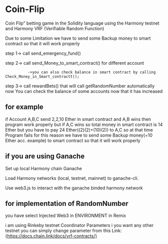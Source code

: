 # Coin-Flip
Coin Flip” betting game in the Solidity language using the Harmony testnet and Harmony VRF (Verifiable Random Function)

Due to some Limitation we have to send some Backup money to  smart contract so that it will  work properly

step 1->     call send_emergency_fund()

step 2->      call send_Money_to_smart_contract() for different account

              ->you can also check balance in smart contract by calling Check_Money_in_Smart_contractt();
              
step 3->      call rewardBets() that will call getRandomNumber automatically
              now You can check the balance of some accounts now that it has increased 


for example 
-----------
if Account A,B,C send 2,2,10 Ether in smart contract and A,B wins then program work  properly
but  if A,C wins so total  money in smart contract is  14 Ether but you have to pay 24 Ether((2)(2)+(10)(2)) to A,C so at that time  Program fails
for  this  reason  we have to send some Backup money(=10 Ether acc. example) to  smart contract so that it will  work properly

if you are using Ganache
------------------------
Set up local Harmony chain Ganache

Load Harmony networks (local, testnet, mainnet) to ganache-cli.

Use web3.js to interact with the ganache binded harmony network


for implementation  of RandomNumber
----------------------------------

you have select Injected Web3 in ENVIRONMENT in Remix

i am using Rinkeby testnet Coordinator Parameters i you want any  other testnet you can simply change parameter from this Link:{https://docs.chain.link/docs/vrf-contracts/}
